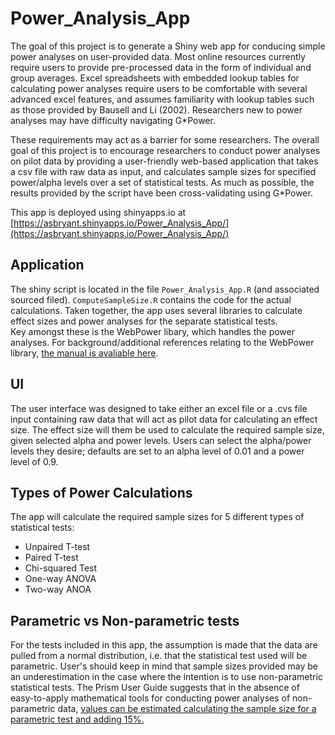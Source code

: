 # Power_Analysis_App
The goal of this project is to generate a Shiny web app for conducing simple power analyses on user-provided data. Most online resources currently require users to provide pre-processed data in the form of individual and group averages. Excel spreadsheets with embedded lookup tables for calculating power analyses require users to be comfortable with several advanced excel features, and assumes familiarity with lookup tables such as those provided by Bausell and Li (2002). Researchers new to power analyses may have difficulty navigating G\*Power.

These requirements may act as a barrier for some researchers. The overall goal of this project is to encourage researchers to conduct power analyses on pilot data by providing a user-friendly web-based application that takes a csv file with raw data as input, and calculates sample sizes for specified power/alpha levels over a set of statistical tests. As much as possible, the results provided by the script have been cross-validating using G\*Power.

This app is deployed using shinyapps.io at [https://asbryant.shinyapps.io/Power_Analysis_App/](https://asbryant.shinyapps.io/Power_Analysis_App/)

## Application
The shiny script is located in the file `Power_Analysis_App.R` (and associated sourced filed). `ComputeSampleSize.R` contains the code for the actual calculations. Taken together, the app uses several libraries to calculate effect sizes and power analyses for the separate statistical tests.  
Key amongst these is the WebPower libary, which handles the power analyses. For background/additional references relating to the WebPower library, [the manual is avaliable here](https://webpower.psychstat.org/wiki/_media/grant/webpower_manual_book.pdf).

## UI
The user interface was designed to take either an excel file or a .cvs file input containing raw data that will act as pilot data for calculating an effect size. The effect size will them be used to calculate the required sample size, given selected alpha and power levels. Users can select the alpha/power levels they desire; defaults are set to an alpha level of 0.01 and a power level of 0.9.

## Types of Power Calculations  
The app will calculate the required sample sizes for 5 different types of statistical tests:  

* Unpaired T-test
* Paired T-test
* Chi-squared Test
* One-way ANOVA
* Two-way ANOA  

## Parametric vs Non-parametric tests
For the tests included in this app, the assumption is made that the data are pulled from a normal distribution, i.e. that the statistical test used will be parametric. User's should keep in mind that sample sizes provided may be an underestimation in the case where the intention is to use non-parametric statistical tests. The Prism User Guide suggests that in the absence of easy-to-apply mathematical tools for conducting power analyses of non-parametric data, [values can be estimated calculating the sample size for a parametric test and adding 15%.](https://www.graphpad.com/guides/prism/7/statistics/stat_sample_size_for_nonparametric_.htm)
